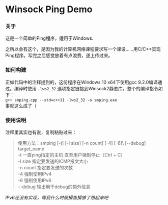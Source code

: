 # Winsock Ping Demo  

### 关于  

  这是一个简单的Ping程序，适用于Windows.  

之所以会有这个，是因为我的计算机网络课程要求写一个课设……用C/C++实现Ping程序。写完之后感觉放着有点浪费，遂上传过来。  

### 如何构建

  正如代码中的注释提到的，这份程序在Windows 10 x64下使用gcc 9.2.0编译通过。编译时使用 `-lws2_32` 选项指定链接到Winsock2静态库，整个的编译指令如下：  
  `g++ smping.cpp --std=c++11 -lws2_32 -o smping.exe`  
  事就这么成了（

### 使用说明

  注释里其实也有说，复制粘贴过来：  
  > 使用方法：smping \[-t\] \[-l size\] \[-n count\] \[-4\] \[-6]\ \[--debug\] target_name  
  > -t 一直ping指定的主机 直至用户强制停止（Ctrl + C）  
  > -l size 指定要发送的ICMP报文大小  
  > -n count 指定要发送的次数  
  > -4 强制使用IPv4  
  > -6 强制使用IPv6  
  > --debug 输出用于debug的额外信息  

  *IPv6还没有实现，等我什么时候摸鱼摸够了想起来吧*
